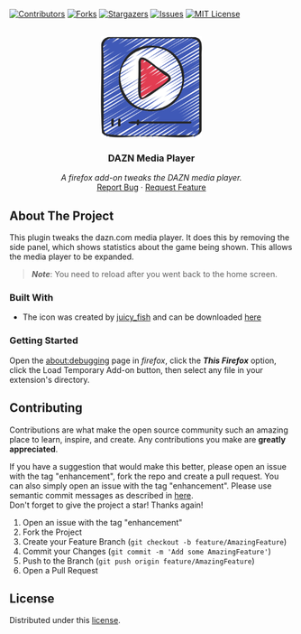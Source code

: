 <div id="top"></div>

<!-- PROJECT SHIELDS -->
[![Contributors][contributors-shield]][contributors-url]
[![Forks][forks-shield]][forks-url]
[![Stargazers][stars-shield]][stars-url]
[![Issues][issues-shield]][issues-url]
[![MIT License][license-shield]][license-url]
<!-- END OF PROJECT SHIELDS -->

<!-- PROJECT LOGO -->
<br />
<div align="center">
    <a href="#">
        <img src="images/videoplayer.png" alt="Videoplayer" height="180">
    </a>
    <h3>DAZN Media Player</h3>
    <p>
        <i>A firefox add-on tweaks the DAZN media player.</i>
        <br />
        <a href="https://github.com/peterhnm/dazn_player/issues">Report Bug</a>
        ·
        <a href="https://github.com/peterhnm/dazn_player/pulls">Request Feature</a>
    </p>
</div>

## About The Project
This plugin tweaks the dazn.com media player.
It does this by removing the side panel, which shows statistics about the game being shown.
This allows the media player to be expanded.
> *__Note__*: You need to reload after you went back to the home screen.

### Built With

* The icon was created by [juicy_fish](https://www.flaticon.com/authors/juicy-fish) and can be downloaded 
[here](https://www.flaticon.com/de/kostenloses-icon/videoplayer_9482573?term=player&page=1&position=95&origin=search&related_id=9482573)


### Getting Started

Open the [about:debugging](about:debugging#/setup) page in *firefox*, click the *__This Firefox__* option, click the
Load Temporary Add-on button, then select any file in your extension's directory.


## Contributing

Contributions are what make the open source community such an amazing place to learn, inspire, and create. Any contributions you make are **greatly appreciated**.

If you have a suggestion that would make this better, please open an issue with the tag "enhancement", fork the repo and create a pull request. You can also simply open an issue with the tag "enhancement".
Please use semantic commit messages as described in [here](https://gist.github.com/joshbuchea/6f47e86d2510bce28f8e7f42ae84c716).  
Don't forget to give the project a star! Thanks again!

1. Open an issue with the tag "enhancement"
2. Fork the Project
3. Create your Feature Branch (`git checkout -b feature/AmazingFeature`)
4. Commit your Changes (`git commit -m 'Add some AmazingFeature'`)
5. Push to the Branch (`git push origin feature/AmazingFeature`)
6. Open a Pull Request


## License

Distributed under this [license](LICENSE).


<!-- MARKDOWN LINKS & IMAGES -->
<!-- https://www.markdownguide.org/basic-syntax/#reference-style-links -->
[contributors-shield]: https://img.shields.io/github/contributors/peterhnm/dazn_player.svg?style=for-the-badge
[contributors-url]: https://github.com/peterhnm/dazn_player/graphs/contributors

[forks-shield]: https://img.shields.io/github/forks/peterhnm/dazn_player.svg?style=for-the-badge
[forks-url]: https://github.com/peterhnm/dazn_player/network/members

[stars-shield]: https://img.shields.io/github/stars/peterhnm/dazn_player.svg?style=for-the-badge
[stars-url]: https://github.com/peterhnm/dazn_player/stargazers

[issues-shield]: https://img.shields.io/github/issues/peterhnm/dazn_player.svg?style=for-the-badge
[issues-url]: https://github.com/peterhnm/dazn_player/issues

[license-shield]: https://img.shields.io/github/license/peterhnm/dazn_player.svg?style=for-the-badge
[license-url]: https://github.com/peterhnm/dazn_player/blob/main/LICENSE

